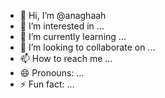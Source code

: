 - 👋 Hi, I’m @anaghaah
- 👀 I’m interested in ...
- 🌱 I’m currently learning ...
- 💞️ I’m looking to collaborate on ...
- 📫 How to reach me ...
- 😄 Pronouns: ...
- ⚡ Fun fact: ...

<!---
anaghaah/anaghaah is a ✨ special ✨ repository because its `README.md` (this file) appears on your GitHub profile.
You can click the Preview link to take a look at your changes.
--->
